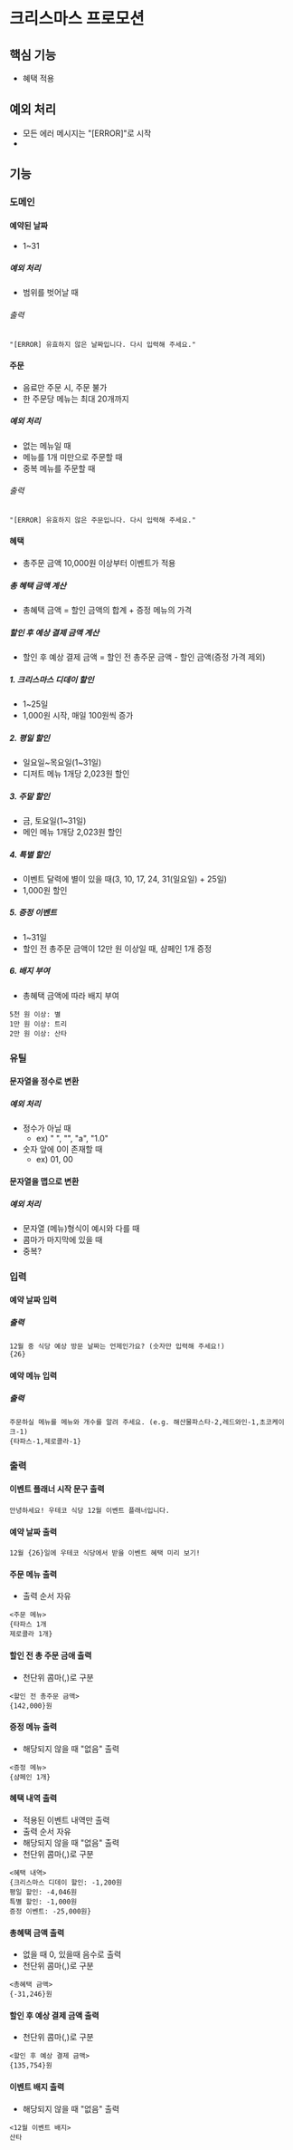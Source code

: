 # 크리스마스 프로모션

## 핵심 기능
- 혜택 적용
## 예외 처리
- 모든 에러 메시지는 "[ERROR]"로 시작
- 
## 기능

### 도메인

#### 예약된 날짜
- 1~31
##### 예외 처리
- 범위를 벗어날 때
###### 출력
```
"[ERROR] 유효하지 않은 날짜입니다. 다시 입력해 주세요."
```

#### 주문
- 음료만 주문 시, 주문 불가
- 한 주문당 메뉴는 최대 20개까지
##### 예외 처리
- 없는 메뉴일 때
- 메뉴를 1개 미만으로 주문할 때
- 중복 메뉴를 주문할 때
###### 출력
```
"[ERROR] 유효하지 않은 주문입니다. 다시 입력해 주세요."
```
#### 혜택
- 총주문 금액 10,000원 이상부터 이벤트가 적용

##### 총 혜택 금액 계산 
- 총혜택 금액 = 할인 금액의 합계 + 증정 메뉴의 가격

##### 할인 후 예상 결제 금액 계산
- 할인 후 예상 결제 금액 = 할인 전 총주문 금액 - 할인 금액(증정 가격 제외)

##### 1. 크리스마스 디데이 할인
- 1~25일
- 1,000원 시작, 매일 100원씩 증가
##### 2. 평일 할인
- 일요일~목요일(1~31일)
- 디저트 메뉴 1개당 2,023원 할인
##### 3. 주말 할인
- 금, 토요일(1~31일)
- 메인 메뉴 1개당 2,023원 할인
##### 4. 특별 할인
- 이벤트 달력에 별이 있을 때(3, 10, 17, 24, 31(일요일) + 25일)
- 1,000원 할인
##### 5. 증정 이벤트
- 1~31일
- 할인 전 총주문 금액이 12만 원 이상일 때, 샴페인 1개 증정

##### 6. 배지 부여
- 총혜택 금액에 따라 배지 부여
```
5천 원 이상: 별
1만 원 이상: 트리
2만 원 이상: 산타
```

### 유틸

#### 문자열을 정수로 변환
##### 예외 처리
- 정수가 아닐 때
  - ex) " ", "", "a", "1.0"
- 숫자 앞에 0이 존재할 때
  - ex) 01, 00

#### 문자열을 맵으로 변환
##### 예외 처리
- 문자열 (메뉴)형식이 예시와 다를 때
- 콤마가 마지막에 있을 때
- 중복?

### 입력
#### 예약 날짜 입력
##### 출력
```
12월 중 식당 예상 방문 날짜는 언제인가요? (숫자만 입력해 주세요!)
{26}
```

#### 예약 메뉴 입력
##### 출력
```
주문하실 메뉴를 메뉴와 개수를 알려 주세요. (e.g. 해산물파스타-2,레드와인-1,초코케이크-1)
{타파스-1,제로콜라-1}
```

### 출력

#### 이벤트 플래너 시작 문구 출력
```
안녕하세요! 우테코 식당 12월 이벤트 플래너입니다.
```

#### 예약 날짜 출력
```
12월 {26}일에 우테코 식당에서 받을 이벤트 혜택 미리 보기!
```
#### 주문 메뉴 출력
- 출력 순서 자유
```
<주문 메뉴>
{타파스 1개
제로콜라 1개}
```

#### 할인 전 총 주문 금애 출력
- 천단위 콤마(,)로 구분
```
<할인 전 총주문 금액>
{142,000}원
```

#### 증정 메뉴 출력
- 해당되지 않을 때 "없음" 출력
```
<증정 메뉴>
{샴페인 1개}
```

#### 혜택 내역 출력
- 적용된 이벤트 내역만 출력
- 출력 순서 자유
- 해당되지 않을 때 "없음" 출력
- 천단위 콤마(,)로 구분
```
<혜택 내역>
{크리스마스 디데이 할인: -1,200원
평일 할인: -4,046원
특별 할인: -1,000원
증정 이벤트: -25,000원}
```

#### 총혜택 금액 출력
- 없을 때 0, 있을때 음수로 출력
- 천단위 콤마(,)로 구분
```
<총혜택 금액>
{-31,246}원
```

#### 할인 후 예상 결제 금액 출력
- 천단위 콤마(,)로 구분
```
<할인 후 예상 결제 금액>
{135,754}원
```
#### 이벤트 배지 출력
- 해당되지 않을 때 "없음" 출력
```
<12월 이벤트 배지>
산타
```
